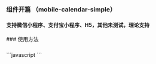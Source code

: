 ### 组件开篇 （mobile-calendar-simple）
<h4>支持微信小程序、支付宝小程序、H5，其他未测试，理论支持</h4>
### 使用方法
<h5><payPass ref="verify" @finish="getCode"></payPass></h5>
```javascript
  <script>
  	import payPass from '../../components/pay-pass/pay-pass.vue'
  	export default {
  		components:{
  			payPass
  		},
  		data() {
  			return {
  				
  			}
  		},
  		onLoad() {
  			
  		},
  		methods: {
  			getCode:function(e){
  				console.log(e);//输入内容
  			},
  			yzbtn:function(){
  				this.$refs.verify.show();
  			},
  		}
  	}
  </script>
```


